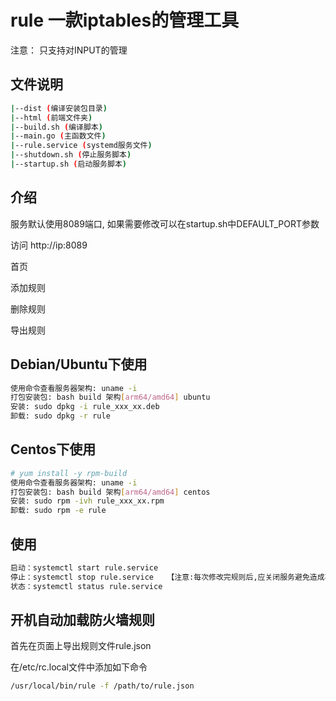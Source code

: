 # rule 一款iptables的管理工具
注意： 只支持对INPUT的管理

## 文件说明

```bash
|--dist (编译安装包目录)
|--html (前端文件夹)
|--build.sh (编译脚本)
|--main.go (主函数文件)
|--rule.service (systemd服务文件)
|--shutdown.sh (停止服务脚本)
|--startup.sh (启动服务脚本)
```

## 介绍

服务默认使用8089端口, 如果需要修改可以在startup.sh中DEFAULT_PORT参数

访问 http://ip:8089

首页



添加规则



删除规则



导出规则



## Debian/Ubuntu下使用

```bash
使用命令查看服务器架构: uname -i
打包安装包: bash build 架构[arm64/amd64] ubuntu
安装: sudo dpkg -i rule_xxx_xx.deb
卸载: sudo dpkg -r rule
```

## Centos下使用

```bash
# yum install -y rpm-build
使用命令查看服务器架构: uname -i
打包安装包: bash build 架构[arm64/amd64] centos
安装: sudo rpm -ivh rule_xxx_xx.rpm
卸载: sudo rpm -e rule
```

## 使用

```bash
启动：systemctl start rule.service
停止：systemctl stop rule.service   【注意:每次修改完规则后,应关闭服务避免造成不必要的安全问题】
状态：systemctl status rule.service
```

## 开机自动加载防火墙规则

首先在页面上导出规则文件rule.json

在/etc/rc.local文件中添加如下命令

```bash
/usr/local/bin/rule -f /path/to/rule.json
```

